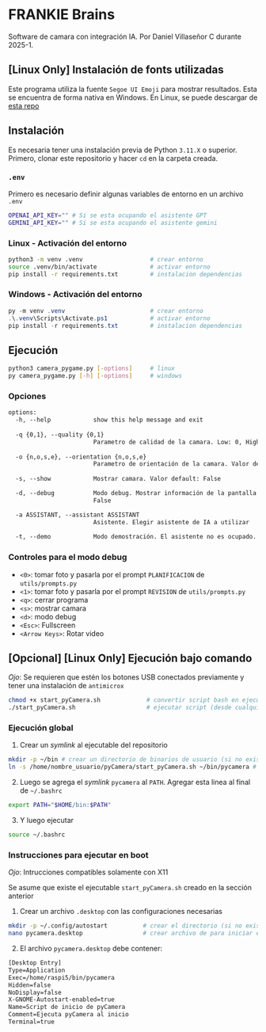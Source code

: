 # FRANKIE Brains

Software de camara con integración IA. Por Daniel Villaseñor C durante 2025-1.

## [Linux Only] Instalación de fonts utilizadas

Este programa utiliza la fuente `Segoe UI Emoji` para mostrar resultados. Esta se encuentra de forma nativa en Windows. En Linux, se puede descargar de [esta repo](https://github.com/mrbvrz/segoe-ui-linux#)

## Instalación

Es necesaria tener una instalación previa de Python `3.11.X` o superior.
Primero, clonar este repositorio y hacer `cd` en la carpeta creada.

### `.env`

Primero es necesario definir algunas variables de entorno en un archivo `.env`

```bash
OPENAI_API_KEY="" # Si se esta ocupando el asistente GPT
GEMINI_API_KEY="" # Si se esta ocupando el asistente gemini
```

### Linux - Activación del entorno

```bash
python3 -m venv .venv                   # crear entorno
source .venv/bin/activate               # activar entorno
pip install -r requirements.txt         # instalacion dependencias
```

### Windows - Activación del entorno

```powershell
py -m venv .venv                        # crear entorno
.\.venv\Scripts\Activate.ps1            # activar entorno
pip install -r requirements.txt         # instalacion dependencias
```

## Ejecución

```bash
python3 camera_pygame.py [-options]     # linux
py camera_pygame.py [-h] [-options]     # windows
```

### Opciones

```txt
options:
  -h, --help            show this help message and exit
  
  -q {0,1}, --quality {0,1}
                        Parametro de calidad de la camara. Low: 0, High: 1. Valor default: 0
  
  -o {n,o,s,e}, --orientation {n,o,s,e}
                        Parametro de orientación de la camara. Valor default: n (norte)   
  
  -s, --show            Mostrar camara. Valor default: False

  -d, --debug           Modo debug. Mostrar información de la pantalla (controles y variables). Valor default:
                        False

  -a ASSISTANT, --assistant ASSISTANT
                        Asistente. Elegir asistente de IA a utilizar
  
  -t, --demo            Modo demostración. El asistente no es ocupado. Se utiliza un output de demostración. Valor default: False

```

### Controles para el modo debug

- `<0>`: tomar foto y pasarla por el prompt `PLANIFICACION` de `utils/prompts.py`
- `<1>`: tomar foto y pasarla por el prompt `REVISION` de `utils/prompts.py`
- `<q>`: cerrar programa
- `<s>`: mostrar camara
- `<d>`: modo debug
- `<Esc>`: Fullscreen
- `<Arrow Keys>`: Rotar video

## [Opcional] [Linux Only] Ejecución bajo comando

_Ojo_: Se requieren que estén los botones USB conectados previamente y tener una instalación de `antimicrox`

```bash
chmod +x start_pyCamera.sh             # convertir script bash en ejecutable
./start_pyCamera.sh                    # ejecutar script (desde cualquier lugar)
```

### Ejecución global

1. Crear un _symlink_ al ejecutable del repositorio

```bash
mkdir -p ~/bin # crear un directorio de binarios de usuario (si no existe)
ln -s /home/nombre_usuario/pyCamera/start_pyCamera.sh ~/bin/pycamera # crear un symlink (pycamera) al ejecutable original
```

2. Luego se agrega el _symlink_ `pycamera` al `PATH`. Agregar esta linea al final de `~/.bashrc`

```bash
export PATH="$HOME/bin:$PATH"
```

3. Y luego ejecutar

```bash
source ~/.bashrc
```

### Instrucciones para ejecutar en boot

_Ojo_: Intrucciones compatibles solamente con X11

Se asume que existe el ejecutable `start_pyCamera.sh` creado en la sección anterior

1. Crear un archivo `.desktop` con las configuraciones necesarias

```bash
mkdir -p ~/.config/autostart          # crear el directorio (si no existe)
nano pycamera.desktop                 # crear archivo de para iniciar en el escritorio
```

2. El archivo `pycamera.desktop` debe contener:

```txt
[Desktop Entry]
Type=Application
Exec=/home/raspi5/bin/pycamera
Hidden=false
NoDisplay=false
X-GNOME-Autostart-enabled=true
Name=Script de inicio de pyCamera
Comment=Ejecuta pyCamera al inicio
Terminal=true
```

